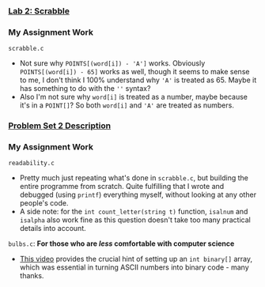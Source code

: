 ### [Lab 2: Scrabble](https://cs50.harvard.edu/x/2023/labs/2/)

### My Assignment Work
`scrabble.c`
- Not sure why `POINTS[(word[i]) - 'A']` works. Obviously `POINTS[(word[i]) - 65]` works as well, though it seems to make sense to me, I don't think I 100% understand why `'A'` is treated as 65. Maybe it has something to do with the `''` syntax? 
- Also I'm not sure why `word[i]` is treated as a number, maybe because it's in a `POINT[]`? So both `word[i]` and `'A'` are treated as numbers. 


### [Problem Set 2 Description](https://cs50.harvard.edu/x/2023/psets/2/)

### My Assignment Work
`readability.c`  
- Pretty much just repeating what's done in `scrabble.c`, but building the entire programme from scratch. Quite fulfilling that I wrote and debugged (using `printf`) everything myself, without looking at any other people's code. 
- A side note: for the `int count_letter(string t)` function, `isalnum` and `isalpha` also work fine as this question doesn't take too many practical details into account. 

`bulbs.c`: **For those who are *less* comfortable with computer science**
- [This video](https://www.youtube.com/watch?v=w72ckSTpoq4) provides the crucial hint of setting up an `int binary[]` array, which was essential in turning ASCII numbers into binary code - many thanks.
